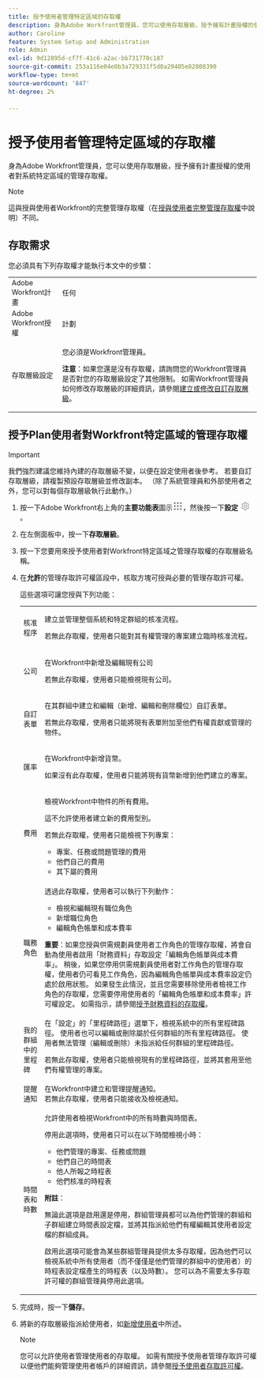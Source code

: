 ```yaml
---
title: 授予使用者管理特定區域的存取權
description: 身為Adobe Workfront管理員，您可以使用存取層級，授予擁有計畫授權的使用者對系統特定區域的管理存取權。
author: Caroline
feature: System Setup and Administration
role: Admin
exl-id: 9d12895d-cf7f-41c6-a2ac-bb731770c187
source-git-commit: 253a116e04e0b3a729331f5d0a29405e82808390
workflow-type: tm+mt
source-wordcount: '847'
ht-degree: 2%

---
```


# 授予使用者管理特定區域的存取權

<!--Linked in several places, do not rename or change URL.-->

身為Adobe Workfront管理員，您可以使用存取層級，授予擁有計畫授權的使用者對系統特定區域的管理存取權。

>[!NOTE]
>
>這與授與使用者Workfront的完整管理存取權（在[授與使用者完整管理存取權](../../../administration-and-setup/add-users/configure-and-grant-access/grant-a-user-full-administrative-access.md)中說明）不同&#x200B;。

## 存取需求

您必須具有下列存取權才能執行本文中的步驟：

<table style="table-layout:auto"> 
 <col> 
 <col> 
 <tbody> 
  <tr> 
   <td role="rowheader">Adobe Workfront計畫</td> 
   <td>任何</td> 
  </tr> 
  <tr> 
   <td role="rowheader">Adobe Workfront授權</td> 
   <td>計劃</td> 
  </tr> 
  <tr> 
   <td role="rowheader">存取層級設定</td> 
   <td> <p>您必須是Workfront管理員。</p> <p><b>注意</b>：如果您還是沒有存取權，請詢問您的Workfront管理員是否對您的存取層級設定了其他限制。 如需Workfront管理員如何修改存取層級的詳細資訊，請參閱<a href="../../../administration-and-setup/add-users/configure-and-grant-access/create-modify-access-levels.md" class="MCXref xref" data-mc-variable-override="">建立或修改自訂存取層級</a>。</p> </td> 
  </tr> 
 </tbody> 
</table>

## 授予Plan使用者對Workfront特定區域的管理存取權

>[!IMPORTANT]
>
>我們強烈建議您維持內建的存取層級不變，以便在設定使用者後參考。 若要自訂存取層級，請複製預設存取層級並修改副本。 （除了系統管理員和外部使用者之外，您可以對每個存取層級執行此動作。）

1. 按一下Adobe Workfront右上角的&#x200B;**主要功能表**&#x200B;圖示![](assets/main-menu-icon.png)，然後按一下&#x200B;**設定** ![](assets/gear-icon-settings.png)。

1. 在左側面板中，按一下&#x200B;**存取層級**。
1. 按一下您要用來授予使用者對Workfront特定區域之管理存取權的存取層級名稱。
1. 在&#x200B;**允許**&#x200B;的管理存取許可權區段中，核取方塊可授與必要的管理存取許可權。

   這些選項可讓您授與下列功能：

   <table style="table-layout:auto"> 
    <col> 
    <col> 
    <tbody> 
     <tr> 
      <td role="rowheader">核准程序</td> 
      <td><p>建立並管理整個系統和特定群組的核准流程。</p><p>若無此存取權，使用者只能對其有權管理的專案建立臨時核准流程。</p></td> 
     </tr> 
     <tr> 
      <td role="rowheader">公司</td> 
      <td><p>在Workfront中新增及編輯現有公司</p>
      <p>若無此存取權，使用者只能檢視現有公司。</p></td> 
     </tr> 
     <tr> 
      <td role="rowheader">自訂表單</td> 
      <td><p>在其群組中建立和編輯（新增、編輯和刪除欄位）自訂表單。</p><p>若無此存取權，使用者只能將現有表單附加至他們有權貢獻或管理的物件。</p></td> 
     </tr> 
     <tr> 
      <td role="rowheader">匯率</td> 
      <td> <p>在Workfront中新增貨幣。</p> <p>如果沒有此存取權，使用者只能將現有貨幣新增到他們建立的專案。</p> </td> 
     </tr> 
     <tr> 
      <td role="rowheader">費用</td> 
      <td><p>檢視Workfront中物件的所有費用。</p><p>這不允許使用者建立新的費用型別。</p><p>若無此存取權，使用者只能檢視下列專案：</p>
       <ul>
        <li>專案、任務或問題管理的費用</li>
        <li>他們自己的費用</li>
        <li>其下屬的費用</li>
       </ul></td> 
     </tr> 
     <tr> 
      <td role="rowheader">職務角色</td> 
      <td> <p>透過此存取權，使用者可以執行下列動作：</p> 
       <ul> 
        <li>檢視和編輯現有職位角色</li> 
        <li>新增職位角色</li> 
        <li>編輯角色帳單和成本費率</li> 
       </ul> <p><b>重要</b>：如果您授與供需規劃員使用者工作角色的管理存取權，將會自動為使用者啟用「財務資料」存取設定「編輯角色帳單與成本費率」。 稍後，如果您停用供需規劃員使用者對工作角色的管理存取權，使用者仍可看見工作角色，因為編輯角色帳單與成本費率設定仍處於啟用狀態。 如果發生此情況，並且您需要移除使用者檢視工作角色的存取權，您需要停用使用者的「編輯角色帳單和成本費率」許可權設定。 如需指示，請參閱<a href="../../../administration-and-setup/add-users/configure-and-grant-access/grant-access-financial.md" class="MCXref xref">授予財務資料的存取權</a>。</p> </td> 
     </tr> 
     <tr> 
      <td role="rowheader">我的群組中的里程碑</td> 
      <td>在「設定」的「里程碑路徑」選單下，檢視系統中的所有里程碑路徑。 使用者也可以編輯或刪除屬於任何群組的所有里程碑路徑。 使用者無法管理（編輯或刪除）未指派給任何群組的里程碑路徑。<br><p>若無此存取權，使用者只能檢視現有的里程碑路徑，並將其套用至他們有權管理的專案。</p></td> 
     </tr> 
     <tr> 
      <td role="rowheader">提醒通知</td> 
      <td>在Workfront中建立和管理提醒通知。<br>若無此存取權，使用者只能接收及檢視通知。</td> 
     </tr> 
     <tr> 
      <td role="rowheader">時間表和時數</td> 
      <td> <p>允許使用者檢視Workfront中的所有時數與時間表。</p> <p>停用此選項時，使用者只可以在以下時間檢視小時：</p> 
       <ul> 
        <li>他們管理的專案、任務或問題</li> 
        <li>他們自己的時間表</li> 
        <li>他人所報之時程表</li> 
        <li>他們核准的時程表</li> 
       </ul> <p><b>附註</b>：  <p>無論此選項是啟用還是停用，群組管理員都可以為他們管理的群組和子群組建立時間表設定檔，並將其指派給他們有權編輯其使用者設定檔的群組成員。</p> <p>啟用此選項可能會為某些群組管理員提供太多存取權，因為他們可以檢視系統中所有使用者（而不僅僅是他們管理的群組中的使用者）的時程表設定檔產生的時程表（以及時數）。 您可以為不需要太多存取許可權的群組管理員停用此選項。</p> </p> </td> 
     </tr> 
    </tbody> 
   </table>

1. 完成時，按一下&#x200B;**儲存**。
1. 將新的存取層級指派給使用者，如[新增使用者](../../../administration-and-setup/add-users/create-and-manage-users/add-users.md)中所述。

   >[!NOTE]
   >
   >您可以允許使用者管理使用者的存取權。 如需有關授予使用者管理存取許可權以便他們能夠管理使用者帳戶的詳細資訊，請參閱[授予使用者存取許可權](../../../administration-and-setup/add-users/configure-and-grant-access/grant-access-other-users.md)。
